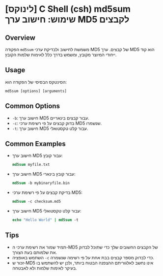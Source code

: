 # [לינוקס] C Shell (csh) md5sum שימוש: חישוב ערך MD5 לקבצים

## Overview
הפקודה `md5sum` משמשת לחישוב ולבדיקת ערכי MD5 של קבצים. ערך MD5 הוא קוד ייחודי המיוצר מקובץ, ומשמש בדרך כלל לאימות שלמות הקובץ.

## Usage
הסינטקס הבסיסי של הפקודה הוא:
```
md5sum [options] [arguments]
```

## Common Options
- `-b`: חישוב ערך MD5 עבור קבצים בינאריים.
- `-c`: בדוק קבצים על פי רשימת ערכי MD5 שנשמרו.
- `-t`: חישוב ערך MD5 עבור קלט טקסטואלי.

## Common Examples
- חישוב ערך MD5 עבור קובץ:
  ```csh
  md5sum myfile.txt
  ```

- חישוב ערך MD5 עבור קובץ בינארי:
  ```csh
  md5sum -b mybinaryfile.bin
  ```

- בדיקת קבצים על פי רשימת ערכי MD5:
  ```csh
  md5sum -c checksum.md5
  ```

- חישוב ערך MD5 עבור קלט טקסטואלי:
  ```csh
  echo "Hello World" | md5sum -t
  ```

## Tips
- תמיד שמור את רשימת ערכי ה-MD5 של הקבצים החשובים שלך כדי שתוכל לבדוק את שלמותם בעת הצורך.
- השתמש באופציה `-c` כדי לבדוק מספר קבצים בבת אחת על פי רשימה שנשמרה.
- זכור ש-MD5 אינו נחשב לאלגוריתם ההצפנה הבטוח ביותר, ולכן יש להשתמש בו בעיקר לאימות שלמות ולא לאבטחה.